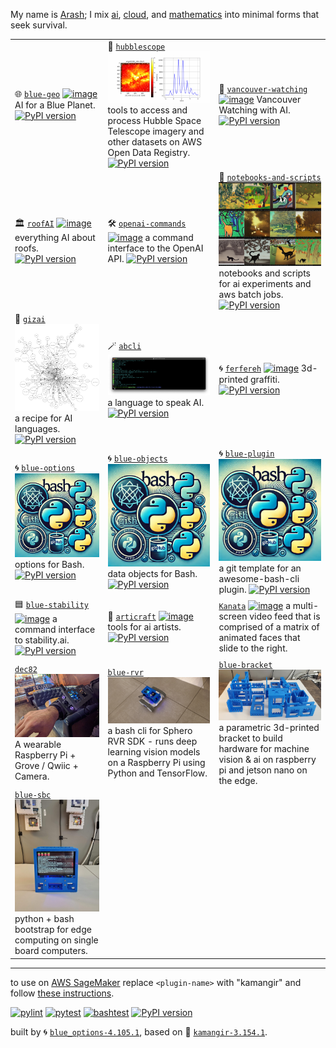 My name is [Arash](http://kamangir.net/); I mix [ai](https://github.com/kamangir/roofAI), [cloud](https://github.com/kamangir/hubble), and [mathematics](https://github.com/kamangir/giza) into minimal forms that seek survival.

|   |   |   |
| --- | --- | --- |
| 🌐 [`blue-geo`](https://github.com/kamangir/blue-geo) [![image](https://kamangir-public.s3.ca-central-1.amazonaws.com/2024-01-06-20-39-46-73614/2024-01-06-20-39-46-73614-2X.gif?raw=true)](https://github.com/kamangir/blue-geo) AI for a Blue Planet.  [![PyPI version](https://img.shields.io/pypi/v/blue_geo.svg)](https://pypi.org/project/blue_geo/) | 🔭 [`hubblescope`](https://github.com/kamangir/hubble) [![image](https://github.com/kamangir/hubble/raw/main/assets/hst/u4ge0106r_c0m.gif)](https://github.com/kamangir/hubble) tools to access and process Hubble Space Telescope imagery and other datasets on AWS Open Data Registry.  [![PyPI version](https://img.shields.io/pypi/v/hubblescope.svg)](https://pypi.org/project/hubblescope/) | 🌈 [`vancouver-watching`](https://github.com/kamangir/vancouver-watching) [![image](https://kamangir-public.s3.ca-central-1.amazonaws.com/test_vancouver_watching_ingest/animation.gif)](https://github.com/kamangir/vancouver-watching) Vancouver Watching with AI.  [![PyPI version](https://img.shields.io/pypi/v/vancouver_watching.svg)](https://pypi.org/project/vancouver_watching/) |
| 🏛️ [`roofAI`](https://github.com/kamangir/roofAI) [![image](https://github.com/kamangir/assets/blob/main/2023-10-28-16-28-36-88493-predict.gif?raw=true)](https://github.com/kamangir/roofAI) everything AI about roofs.  [![PyPI version](https://img.shields.io/pypi/v/roofAI.svg)](https://pypi.org/project/roofAI/) | 🛠️ [`openai-commands`](https://github.com/kamangir/openai-commands) [![image](https://github.com/kamangir/openai-commands/raw/main/assets/carrot.png)](https://github.com/kamangir/openai-commands) a command interface to the OpenAI API.  [![PyPI version](https://img.shields.io/pypi/v/openai_commands.svg)](https://pypi.org/project/openai_commands/) | 📜 [`notebooks-and-scripts`](https://github.com/kamangir/notebooks-and-scripts) [![image](https://github.com/kamangir/assets/raw/main/nbs/3x4.jpg?raw=true)](https://github.com/kamangir/notebooks-and-scripts) notebooks and scripts for ai experiments and aws batch jobs.  [![PyPI version](https://img.shields.io/pypi/v/notebooks_and_scripts.svg)](https://pypi.org/project/notebooks_and_scripts/) |
| 🔻 [`gizai`](https://github.com/kamangir/giza) [![image](https://github.com/kamangir/giza/raw/main/assets/giza.png)](https://github.com/kamangir/giza) a recipe for AI languages.  [![PyPI version](https://img.shields.io/pypi/v/gizai.svg)](https://pypi.org/project/gizai/) | 🪄 [`abcli`](https://github.com/kamangir/awesome-bash-cli) [![image](https://github.com/kamangir/awesome-bash-cli/raw/main/assets/marquee.png)](https://github.com/kamangir/awesome-bash-cli) a language to speak AI.  [![PyPI version](https://img.shields.io/pypi/v/abcli.svg)](https://pypi.org/project/abcli/) | 🌀 [`ferfereh`](https://github.com/kamangir/ferfereh) [![image](https://user-images.githubusercontent.com/1007567/221448494-d57e08c1-625b-499e-a576-81894f112d6a.jpg)](https://github.com/kamangir/ferfereh) 3d-printed graffiti.  [![PyPI version](https://img.shields.io/pypi/v/ferfereh.svg)](https://pypi.org/project/ferfereh/) |
| 🌀 [`blue-options`](https://github.com/kamangir/blue-options) [![image](https://github.com/kamangir/assets/raw/main/blue-plugin/marquee.png?raw=true)](https://github.com/kamangir/blue-options) options for Bash.  [![PyPI version](https://img.shields.io/pypi/v/blue_options.svg)](https://pypi.org/project/blue_options/) | 🌀 [`blue-objects`](https://github.com/kamangir/blue-objects) [![image](https://github.com/kamangir/assets/raw/main/blue-objects/marquee.png?raw=true)](https://github.com/kamangir/blue-objects) data objects for Bash.  [![PyPI version](https://img.shields.io/pypi/v/blue_objects.svg)](https://pypi.org/project/blue_objects/) | 🌀 [`blue-plugin`](https://github.com/kamangir/blue-plugin) [![image](https://github.com/kamangir/assets/raw/main/blue-plugin/marquee.png?raw=true)](https://github.com/kamangir/blue-plugin) a git template for an awesome-bash-cli plugin.  [![PyPI version](https://img.shields.io/pypi/v/blue_plugin.svg)](https://pypi.org/project/blue_plugin/) |
| 🟦 [`blue-stability`](https://github.com/kamangir/blue-stability) [![image](https://github.com/kamangir/AI-ART/raw/main/blue-stability/blue_stability.gif)](https://github.com/kamangir/blue-stability) a command interface to stability.ai.  [![PyPI version](https://img.shields.io/pypi/v/blue_stability.svg)](https://pypi.org/project/blue_stability/) | 🎨 [`articraft`](https://github.com/kamangir/aiart) [![image](https://github.com/kamangir/openai-commands/raw/main/assets/DALL-E.png?raw=1)](https://github.com/kamangir/aiart) tools for ai artists.  [![PyPI version](https://img.shields.io/pypi/v/articraft.svg)](https://pypi.org/project/articraft/) | [`Kanata`](https://github.com/kamangir/Kanata) [![image](https://kamangir-public.s3.ca-central-1.amazonaws.com/Canadians_v11.gif)](https://github.com/kamangir/Kanata) a multi-screen video feed that is comprised of a matrix of animated faces that slide to the right.  |
| [`dec82`](https://github.com/kamangir/dec82) [![image](https://github.com/kamangir/blue-bracket/raw/main/images/dec82-6.jpg)](https://github.com/kamangir/dec82) A wearable Raspberry Pi + Grove / Qwiic + Camera.  | [`blue-rvr`](https://github.com/kamangir/blue-rvr) [![image](https://github.com/kamangir/blue-rvr/raw/master/abcli/assets/marquee.jpeg)](https://github.com/kamangir/blue-rvr) a bash cli for Sphero RVR SDK - runs deep learning vision models on a Raspberry Pi using Python and TensorFlow.  | [`blue-bracket`](https://github.com/kamangir/blue-bracket) [![image](https://github.com/kamangir/blue-bracket/raw/main/images/marquee.jpg)](https://github.com/kamangir/blue-bracket) a parametric 3d-printed bracket to build hardware for machine vision & ai on raspberry pi and jetson nano on the edge.  |
| [`blue-sbc`](https://github.com/kamangir/blue-sbc) [![image](https://github.com/kamangir/blue-bracket/raw/main/images/blue3-1.jpg)](https://github.com/kamangir/blue-sbc) python + bash bootstrap for edge computing on single board computers.  |  |  |

---

to use on [AWS SageMaker](https://aws.amazon.com/sagemaker/) replace `<plugin-name>` with "kamangir" and follow [these instructions](https://github.com/kamangir/notebooks-and-scripts/blob/main/SageMaker.md).

[![pylint](https://github.com/kamangir/kamangir/actions/workflows/pylint.yml/badge.svg)](https://github.com/kamangir/kamangir/actions/workflows/pylint.yml) [![pytest](https://github.com/kamangir/kamangir/actions/workflows/pytest.yml/badge.svg)](https://github.com/kamangir/kamangir/actions/workflows/pytest.yml) [![bashtest](https://github.com/kamangir/kamangir/actions/workflows/bashtest.yml/badge.svg)](https://github.com/kamangir/kamangir/actions/workflows/bashtest.yml) [![PyPI version](https://img.shields.io/pypi/v/kamangir.svg)](https://pypi.org/project/kamangir/)

built by 🌀 [`blue_options-4.105.1`](https://github.com/kamangir/awesome-bash-cli), based on 📜 [`kamangir-3.154.1`](https://github.com/kamangir/kamangir).
